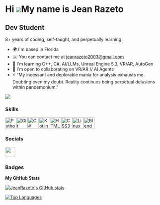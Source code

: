 Hi ![](https://user-images.githubusercontent.com/18350557/176309783-0785949b-9127-417c-8b55-ab5a4333674e.gif)My name is Jean Razeto
===================================================================================================================================

Dev Student
-----------

8+ years of coding, self-taught, and perpetually learning.

*   🌍  I'm based in Florida
*   ✉️  You can contact me at [jeanrazeto2003@gmail.com](mailto:jeanrazeto2003@gmail.com)
*   🧠  I'm learning C++, C#, AI/LLMs, Unreal Engine 5.3, VR/AR, AutoGen
*   🤝  I'm open to collaborating on VR/AR // AI Agents
*   ⚡  "My incessant and deplorable mania for analysis exhausts me. Doubting even my doubt. Reality continues being perpetual delusions within pandemonium."

<a href="https://www.github.com/JeanRazeto" target="_blank" rel="noreferrer"><img
                  src="https://img.shields.io/github/followers/JeanRazeto?logo=github&style=for-the-badge&color=444e59&labelColor=1c1917" /></a>

### Skills 
<p align="left">
<a href="https://www.python.org/" target="_blank" rel="noreferrer"><img src="https://raw.githubusercontent.com/danielcranney/readme-generator/main/public/icons/skills/python-colored.svg" width="36" height="36" alt="Python" /></a><a href="https://git-scm.com/" target="_blank" rel="noreferrer"><img src="https://raw.githubusercontent.com/danielcranney/readme-generator/main/public/icons/skills/git-colored.svg" width="36" height="36" alt="Git" /></a><a href="https://docs.microsoft.com/en-us/dotnet/csharp/" target="_blank" rel="noreferrer"><img src="https://raw.githubusercontent.com/danielcranney/readme-generator/main/public/icons/skills/csharp-colored.svg" width="36" height="36" alt="C#" /></a><a href="https://kotlinlang.org/" target="_blank" rel="noreferrer"><img src="https://raw.githubusercontent.com/danielcranney/readme-generator/main/public/icons/skills/kotlin-colored.svg" width="36" height="36" alt="Kotlin" /></a><a href="https://developer.mozilla.org/en-US/docs/Glossary/HTML5" target="_blank" rel="noreferrer"><img src="https://raw.githubusercontent.com/danielcranney/readme-generator/main/public/icons/skills/html5-colored.svg" width="36" height="36" alt="HTML5" /></a><a href="https://www.w3.org/TR/CSS/#css" target="_blank" rel="noreferrer"><img src="https://raw.githubusercontent.com/danielcranney/readme-generator/main/public/icons/skills/css3-colored.svg" width="36" height="36" alt="CSS3" /></a><a href="https://www.linux.org" target="_blank" rel="noreferrer"><img src="https://raw.githubusercontent.com/danielcranney/readme-generator/main/public/icons/skills/linux-colored.svg" width="36" height="36" alt="Linux" /></a><a href="https://www.blender.org/" target="_blank" rel="noreferrer"><img src="https://raw.githubusercontent.com/danielcranney/readme-generator/main/public/icons/skills/blender-colored.svg" width="36" height="36" alt="Blender" /></a>
                    </p>
                    
### Socials
                  
<p align="left"> <a href="https://www.github.com/JeanRazeto" target="_blank" rel="noreferrer"> <picture> <source media="(prefers-color-scheme: dark)" srcset="https://raw.githubusercontent.com/danielcranney/readme-generator/main/public/icons/socials/github-dark.svg" /> <source media="(prefers-color-scheme: light)" srcset="https://raw.githubusercontent.com/danielcranney/readme-generator/main/public/icons/socials/github.svg" /> <img src="https://raw.githubusercontent.com/danielcranney/readme-generator/main/public/icons/socials/github.svg" width="32" height="32" /> </picture> </a></p>

### Badges

<b>My GitHub Stats</b>

<a href="http://www.github.com/JeanRazeto"><img src="https://github-readme-stats.vercel.app/api?username=JeanRazeto&show_icons=true&hide=&count_private=true&title_color=6366f1&text_color=64748b&icon_color=444e59&bg_color=1c1917&hide_border=true&show_icons=true" alt="JeanRazeto's GitHub stats" /></a>

<a href="https://github.com/JeanRazeto" align="left"><img src="https://github-readme-stats.vercel.app/api/top-langs/?username=JeanRazeto&langs_count=10&title_color=6366f1&text_color=64748b&icon_color=444e59&bg_color=1c1917&hide_border=true&locale=en&custom_title=Top%20%Languages" alt="Top Languages" /></a>
